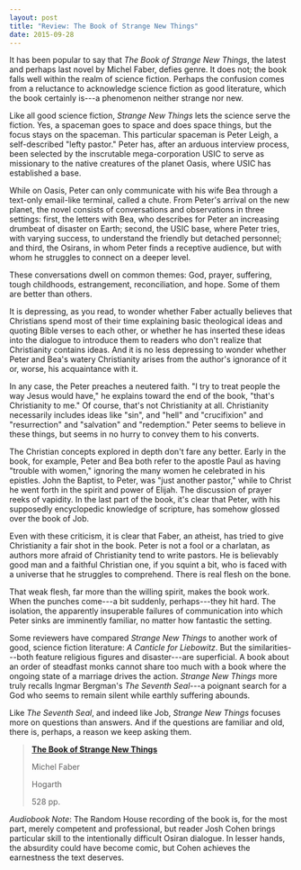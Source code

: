 ```yaml
---
layout: post
title: "Review: The Book of Strange New Things"
date: 2015-09-28
---
```


It has been popular to say that *The Book of Strange New Things*, the latest and perhaps last novel by Michel Faber, defies genre. It does not; the book falls well within the realm of science fiction. Perhaps the confusion comes from a reluctance to acknowledge science fiction as good literature, which the book certainly is---a phenomenon neither strange nor new.

Like all good science fiction, *Strange New Things* lets the science serve the fiction. Yes, a spaceman goes to space and does space things, but the focus stays on the spaceman. This particular spaceman is Peter Leigh, a self-described "lefty pastor." Peter has, after an arduous interview process, been selected by the inscrutable mega-corporation USIC to serve as missionary to the native creatures of the planet Oasis, where USIC has established a base.

While on Oasis, Peter can only communicate with his wife Bea through a text-only email-like terminal, called a chute. From Peter's arrival on the new planet, the novel consists of conversations and observations in three settings: first, the letters with Bea, who describes for Peter an increasing drumbeat of disaster on Earth; second, the USIC base, where Peter tries, with varying success, to understand the friendly but detached personnel; and third, the Osirans, in whom Peter finds a receptive audience, but with whom he struggles to connect on a deeper level. 

These conversations dwell on common themes: God, prayer, suffering, tough childhoods, estrangement, reconciliation, and hope. Some of them are better than others.

It is depressing, as you read, to wonder whether Faber actually believes that Christians spend most of their time explaining basic theological ideas and quoting Bible verses to each other, or whether he has inserted these ideas into the dialogue to introduce them to readers who don't realize that Christianity contains ideas. And it is no less depressing to wonder whether Peter and Bea's watery Christianity arises from the author's ignorance of it or, worse, his acquaintance with it.

In any case, the Peter preaches a neutered faith. "I try to treat people the way Jesus would have," he explains toward the end of the book, "that's Christianity to me." Of course, that's not Christianity at all. Christianity necessarily includes ideas like "sin", and "hell" and "crucifixion" and "resurrection" and "salvation" and "redemption." Peter seems to believe in these things, but seems in no hurry to convey them to his converts.

The Christian concepts explored in depth don't fare any better. Early in the book, for example, Peter and Bea both refer to the apostle Paul as having "trouble with women," ignoring the many women he celebrated in his epistles. John the Baptist, to Peter, was "just another pastor," while to Christ he went forth in the spirit and power of Elijah. The discussion of prayer reeks of vapidity. In the last part of the book, it's clear that Peter, with his supposedly encyclopedic knowledge of scripture, has somehow glossed over the book of Job.

Even with these criticism, it is clear that Faber, an atheist, has tried to give Christianity a fair shot in the book. Peter is not a fool or a charlatan, as authors more afraid of Christianity tend to write pastors. He is believably good man and a faithful Christian one, if you squint a bit, who is faced with a universe that he struggles to comprehend. There is real flesh on the bone.

That weak flesh, far more than the willing spirit, makes the book work. When the punches come---a bit suddenly, perhaps---they hit hard. The isolation, the apparently insuperable failures of communication into which Peter sinks are imminently familiar, no matter how fantastic the setting.

Some reviewers have compared *Strange New Things* to another work of good, science fiction literature: *A Canticle for Liebowitz*. But the similarities---both feature religious figures and disaster---are superficial. A book about an order of steadfast monks cannot share too much with a book where the ongoing state of a marriage drives the action. *Strange New Things* more truly recalls Ingmar Bergman's *The Seventh Seal*---a poignant search for a God who seems to remain silent while earthly suffering abounds.

Like *The Seventh Seal*, and indeed like Job, *Strange New Things* focuses more on questions than answers. And if the questions are familiar and old, there is, perhaps, a reason we keep asking them.


>[**The Book of Strange New Things**][amazon]
>
>Michel Faber
>
>Hogarth
>
>528 pp.

*Audiobook Note*: The Random House recording of the book is, for the most part, merely competent and professional, but reader Josh Cohen brings particular skill to the intentionally difficult Osiran dialogue. In lesser hands, the absurdity could have become comic, but Cohen achieves the earnestness the text deserves.


[amazon]: http://www.amazon.com/Book-Strange-New-Things-Novel/dp/0553418866/
